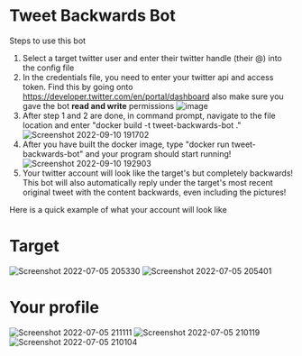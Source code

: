 # Tweet Backwards Bot

Steps to use this bot
1. Select a target twitter user and enter their twitter handle (their @) into the config file
2. In the credentials file, you need to enter your twitter api and access token. Find this by going onto https://developer.twitter.com/en/portal/dashboard
also make sure you gave the bot <b>read and write</b> permissions
![image](https://user-images.githubusercontent.com/89413517/177448098-2d2304ca-bfd9-44f9-8b43-28afb3a48b98.png)
3. After step 1 and 2 are done, in command prompt, navigate to the file location and enter "docker build -t tweet-backwards-bot ."
![Screenshot 2022-09-10 191702](https://user-images.githubusercontent.com/89413517/189505122-4ba5cbd4-719c-4433-a8f8-6805e50eaf9c.png)
4. After you have built the docker image, type "docker run tweet-backwards-bot" and your program should start running!
![Screenshot 2022-09-10 192903](https://user-images.githubusercontent.com/89413517/189505134-9f64a5d3-2b5f-4b44-aff2-322deb547b17.png)
5. Your twitter account will look like the target's but completely backwards! 
This bot will also automatically reply under the target's most recent original tweet with the content
backwards, even including the pictures!

Here is a quick example of what your account will look like

# Target
![Screenshot 2022-07-05 205330](https://user-images.githubusercontent.com/89413517/177441001-98dcbe02-ab10-4a05-bd70-f26abf8e707f.png)
![Screenshot 2022-07-05 205401](https://user-images.githubusercontent.com/89413517/177441007-cff0b17f-6911-48a7-b0f2-898237ba03eb.png)
# Your profile
![Screenshot 2022-07-05 211111](https://user-images.githubusercontent.com/89413517/177442566-e6ac18b7-c460-420b-8ec3-5dc89dd266eb.png)
![Screenshot 2022-07-05 210119](https://user-images.githubusercontent.com/89413517/177441013-27da7b38-93d9-46fe-bd0f-4ebcc9b6a8af.png)
![Screenshot 2022-07-05 210104](https://user-images.githubusercontent.com/89413517/177441015-e733f181-311a-4d70-be1b-72e7ca7a09e3.png)



